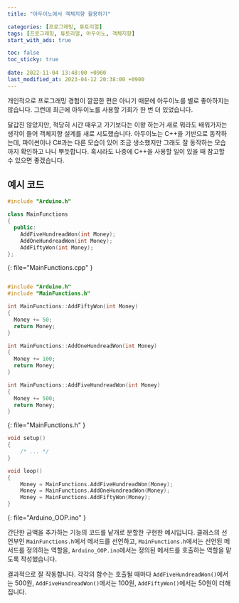 ```yaml
---
title: "아두이노에서 객체지향 활용하기"

categories: [프로그래밍, 튜토리얼]
tags: [프로그래밍, 튜토리얼, 아두이노, 객체지향]
start_with_ads: true

toc: false
toc_sticky: true
 
date: 2022-11-04 13:48:00 +0900
last_modified_at: 2023-04-12 20:38:00 +0900
---
```


개인적으로 프로그래밍 경험이 깔끔한 편은 아니기 때문에 아두이노를 별로 좋아하지는 않습니다. 그런데 최근에 아두이노를 사용할 기회가 한 번 더 있었습니다.

달갑진 않았지만, 적당히 시간 때우고 가기보다는 이왕 하는거 새로 뭐라도 배워가자는 생각이 들어 객체지향 설계를 새로 시도했습니다. 아두이노는 C++을 기반으로 동작하는데, 파이썬이나 C#과는 다른 모습이 있어 조금 생소했지만 그래도 잘 동작하는 모습까지 확인하고 나니 뿌듯합니다. 혹시라도 나중에 C++을 사용할 일이 있을 때 참고할 수 있으면 좋겠습니다.

## **예시 코드**

```cpp
#include "Arduino.h"

class MainFunctions
{
  public:
    AddFiveHundreadWon(int Money);
    AddOneHundreadWon(int Money);
    AddFiftyWon(int Money);
};
```
{: file="MainFunctions.cpp" }

```cpp

#include "Arduino.h"
#include "MainFunctions.h"

int MainFunctions::AddFiftyWon(int Money)
{
  Money += 50;
  return Money;
}

int MainFunctions::AddOneHundreadWon(int Money)
{
  Money += 100;
  return Money;
}

int MainFunctions::AddFiveHundreadWon(int Money)
{
  Money += 500;
  return Money;
}
```
{: file="MainFunctions.h" }

```cpp
void setup()
{
    /* ... */
}

void loop()
{
    Money = MainFunctions.AddFiveHundreadWon(Money);
    Money = MainFunctions.AddOneHundreadWon(Money);
    Money = MainFunctions.AddFiftyWon(Money);
}
```
{: file="Arduino_OOP.ino" }

간단한 금액을 추가하는 기능의 코드를 낱개로 분할한 구현한 예시입니다. 클래스의 선언부인 `MainFunctions.h`에서 메서드를 선언하고, `MainFunctions.h`에서는 선언된 메서드를 정의하는 역할을, `Arduino_OOP.ino`에서는 정의된 메서드를 호출하는 역할을 맡도록 작성했습니다.

결과적으로 잘 작동합니다. 각각의 함수는 호출될 때마다 `AddFiveHundreadWon()`에서는 500원, `AddFiveHundreadWon()`에서는 100원, `AddFiftyWon()`에서는 50원이 더해집니다.
